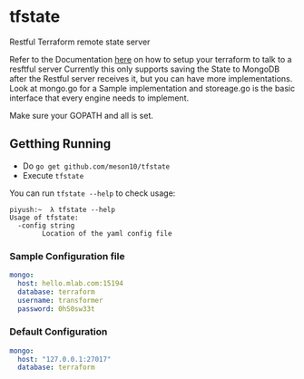 # tfstate
Restful Terraform remote state server

Refer to the Documentation [here](https://www.terraform.io/docs/state/remote/http.html) on how to setup your terraform to talk to a resftful server
Currently this only supports saving the State to MongoDB after the Restful server receives it, but you can have more implementations.
Look at mongo.go for a Sample implementation and storeage.go is the basic interface that every engine needs to implement.

Make sure your GOPATH and all is set.

## Getthing Running
  * Do `go get github.com/meson10/tfstate`
  * Execute `tfstate`
  
You can run `tfstate --help` to check usage:

```shell
piyush:~  λ tfstate --help
Usage of tfstate:
  -config string
    	Location of the yaml config file
```

### Sample Configuration file

```yaml
mongo:
  host: hello.mlab.com:15194
  database: terraform
  username: transformer
  password: 0hS0sw33t
```

### Default Configuration

```yaml
mongo:
  host: "127.0.0.1:27017"
  database: terraform

```
